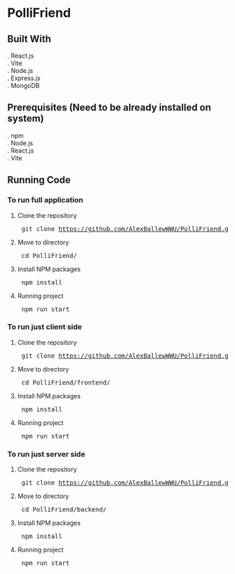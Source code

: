 # PolliFriend

## Built With
 . React.js <br>
 . Vite <br>
 . Node.js <br>
 . Express.js <br>
 . MongoDB <br>

## Prerequisites (Need to be already installed on system)
 . npm <br>
 . Node.js <br>
 . React.js <br>
 . Vite <br>

## Running Code

### To run full application 
   1. Clone the repository  
    <pre> git clone https://github.com/AlexBallewWWU/PolliFriend.git </pre>
   2. Move to directory 
    <pre> cd PolliFriend/ </pre>
   3. Install NPM packages
    <pre> npm install </pre>
   5. Running project
    <pre> npm run start </pre>

 ### To run just client side 
   1. Clone the repository  
    <pre> git clone https://github.com/AlexBallewWWU/PolliFriend.git </pre>
   2. Move to directory 
    <pre> cd PolliFriend/frontend/ </pre>
   3. Install NPM packages
    <pre> npm install </pre>
   5. Running project
    <pre> npm run start </pre>
 
 ### To run just server side
   1. Clone the repository  
    <pre> git clone https://github.com/AlexBallewWWU/PolliFriend.git </pre>
   2. Move to directory 
    <pre> cd PolliFriend/backend/ </pre>
   3. Install NPM packages
    <pre> npm install </pre>
   5. Running project
    <pre> npm run start </pre>
